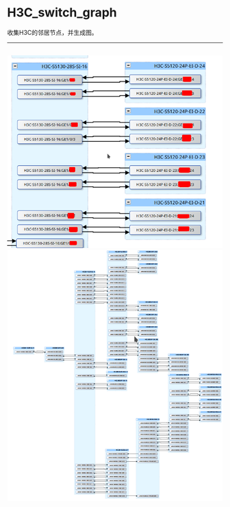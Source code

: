 # H3C_switch_graph
收集H3C的邻居节点，并生成图。

----
![image](https://github.com/talenhao/H3C_switch_graph/blob/master/screenshots/Screenshot_20170425_114153.png?raw=true)
![image](https://github.com/talenhao/H3C_switch_graph/blob/master/screenshots/Screenshot_20170425_114559.png?raw=true)
----
